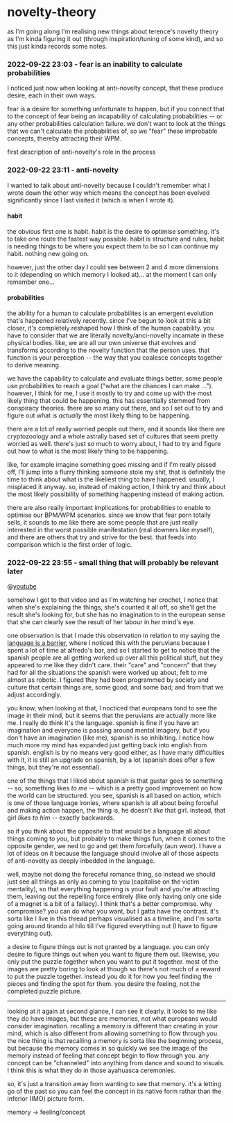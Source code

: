 # novelty-theory

as I'm going along I'm realising new things about terence's novelty theory as I'm kinda figuring it out (through inspiration/tuning of some kind), and so this just kinda records some notes.

### 2022-09-22 23:03 - fear is an inability to calculate probabilities

I noticed just now when looking at anti-novelty concept, that these produce desire, each in their own ways.

fear is a desire for something unfortunate to happen, but if you connect that to the concept of fear being an incapability of calculating probabilities -- or any other probabilities calculation failure. we don't want to look at the things that we can't calculate the probabilities of, so we "fear" these improbable concepts, thereby attracting their WPM.

first description of anti-novelty's role in the process

### 2022-09-22 23:11 - anti-novelty

I wanted to talk about anti-novelty because I couldn't remember what I wrote down the other way which means the concept has been evolved significantly since I last visited it (which is when I wrote it).

#### habit

the obvious first one is habit. habit is the desire to optimise something. it's to take one route the fastest way possible. habit is structure and rules, habit is needing things to be where you expect them to be so I can continue my habit. nothing new going on.

however, just the other day I could see between 2 and 4 more dimensions to it (depending on which memory I looked at)... at the moment I can only remember one...

#### probabilities

the ability for a human to calculate probabilites is an emergent evolution that's happened relatively recently. since I've begun to look at this a bit closer, it's completely reshaped how I think of the human capability. you have to consider that we are literally novelty/anci-novelty incarnate in these physical bodies. like, we are all our own universe that evolves and transforms according to the novelty function that the person uses. that function is your perception -- the way that you coalesce concepts together to derive meaning.

we have the capability to calculate and evaluate things better. some people use probabilities to reach a goal ("what are the chances I can make ..."). however, I think for me, I use it mostly to try and come up with the most likely thing that could be happening. this has essentially stemmed from conspiracy theories. there are so many out there, and so I set out to try and figure out what is *actually* the most likely thing to be happening.

there are a lot of really worried people out there, and it sounds like there are cryptozoology and a whole astrally based set of cultures that seem pretty worried as well. there's just so much to worry about, I had to try and figure out how to what is the most likely thing to be happening.

like, for example imagine something goes missing and if I'm really pissed off, I'll jump into a flurry thinking someone stole my shit, that is definitely the time to think about what is the likeliest thing to have happened. usually, I misplaced it anyway. so, instead of making action, I think try and think about the most likely possibility of something happening instead of making action.

there are also really important implications for probabilities to enable to optimise our BPM/WPM scenarios. since we know that fear porn totally sells, it sounds to me like there are some people that are just really interested in the worst possible manifestation (real downers like myself), and there are others that try and strive for the best. that feeds into comparison which is the first order of logic.

### 2022-09-22 23:55 - small thing that will probably be relevant later

@[youtube](https://youtu.be/9qn0dxJoN_Q)

somehow I got to that video and as I'm watching her crochet, I notice that when she's explaining the things, she's counted it all off, so she'll get the result she's looking for, but she has no imagination to in the european sense that she can clearly see the result of her labour in her mind's eye.

one observation is that I made this observation in relation to my saying the [language is a barrier](/random-thoughts.md#2022-09-22-2210---language-as-an-inhibitor), where I noticed this with the peruvians because I spent a lot of time at alfredo's bar, and so I started to get to notice that the spanish people are all getting worked up over all this political stuff, but they appeared to me like they didn't care. their "care" and "concern" that they had for all the situations the spanish were worked up about, felt to me almost as robotic. I figured they had been programmed by society and culture that certain things are, some good, and some bad; and from that we adjust accordingly.

you know, when looking at that, I nocticed that europeans tond to see the image in their mind, but it seems that the peruvians are actually more like me. I really do think it's the language. spanish is fine if you have an imagination and everyone is passing around mental imagery, but if you don't have an imagination (like me), spanish is so inhibiting. I notice how much more my mind has expanded just getting back into english from spanish. english is by no means very good either, as I have many difficulties with it, it is still an upgrade on spanish, by a lot (spanish does offer a few things, but they're not essential).

one of the things that I liked about spanish is that gustar goes to something -- so, something likes *to me* -- which is a pretty good improvement on how the world can be structured. you see, spanish is all based on action, which is one of those language ironies, where spanish is all about being forceful and making action happen, the thing is, he doesn't *like* that girl. instead, that girl *likes to him* -- exactly backwards.

so if you think about the opposite to that would be a language all about things coming *to you*, but probably to make things fun, when it comes to the opposite gender, we ned to go and get them forcefully (aun weor). I have a lot of ideas on it because the language should involve all of those aspects of anti-novelty as deeply inbedded in the language.

well, maybe not doing the foreceful romance thing, so instead we should just see all things as only as coming to you (capitalise on the victim mentality), so that everything happening is your fault and you're attracting them, leaving out the repelling force entirely (like only having only one side of a magnet is a bit of a fallacy). I think that's a better compromise. why compromise? you can do what you want, but I gatta have the contrast. it's sorta like I live in this thread perhaps visualised as a timeline, and I'm sorta going around tirando al hilo till I've figured everything out (I have to figure everything out).

a desire to figure things out is not granted by a language. you can only desire to figure things out when you want to figure them out. likewise, you only put the puzzle together when you want to put it together. most of the images are pretty boring to look at though so there's not much of a reward to put the puzzle together. instead you do it for how you feel finding the pieces and finding the spot for them. you desire the feeling, not the completed puzzle picture.

---

looking at it again at second glance, I can see it clearly. it looks to me like they do have images, but these are memories, not what europeans would consider imagination. recalling a memory is different than creating in your mind, which is also different from allowing something to flow through you. the nice thing is that recalling a memory is sorta like the beginning process, but because the memory comes in so quickly we see the image of the memory instead of feeling that concept begin to flow through you. any concept can be "channeled" into anything from dance and sound to visuals. I think this is what they do in those ayahuasca ceremonies.

so, it's just a transition away from wanting to see that memory. it's a letting go of the past so you can feel the concept in its native form rathar than the inferior (IMO) picture form.

memory -> feeling/concept

